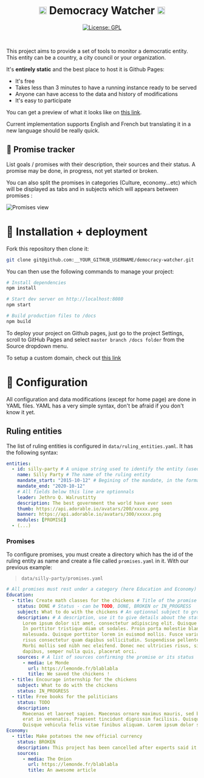 <h1 align="center">
<img src="https://lut.im/2ymhrfgHyc/mgumn3k1gpn4dg5X.svg" height="20px"> Democracy Watcher <img src="https://lut.im/2ymhrfgHyc/mgumn3k1gpn4dg5X.svg" height="20px">
</h1>
<p align="center"><a href="https://github.com/Betree/democracy-watcher/blob/master/LICENSE"><img src="https://img.shields.io/aur/license/yaourt.svg" alt="License: GPL"/></a></p>
<br/>

This project aims to provide a set of tools to monitor a democratic entity.
This entity can be a country, a city council or your organization.

It's **entirely static** and the best place to host it is Github Pages:
  - It's free
  - Takes less than 3 minutes to have a running instance ready to be served
  - Anyone can have access to the data and history of modifications
  - It's easy to participate

You can get a preview of what it looks like on [this link](http://democracy-watcher.benjamin.piouffle.me).

Current implementation supports English and French but translating it
in a new language should be really quick.

## :newspaper: Promise tracker

List goals / promises with their description, their sources and their status. A
promise may be done, in progress, not yet started or broken.

You can also split the promises in categories (Culture, economy...etc)
which will be displayed as tabs and in subjects which will appears 
between promises :

![Promises view](https://lut.im/gT6h2jW7TK/UY4NqBNBeoe9LTMX.png)

# :floppy_disk: Installation + deployment

Fork this repository then clone it:
```bash
git clone git@github.com:__YOUR_GITHUB_USERNAME/democracy-watcher.git
```

You can then use the following commands to manage your project:

```bash
# Install dependencies
npm install

# Start dev server on http://localhost:8080
npm start

# Build production files to /docs
npm build
```

To deploy your project on Github pages, just go to the project Settings, scroll to
GitHub Pages and select `master branch /docs folder` from the Source dropdown menu.

To setup a custom domain, check out [this link](https://help.github.com/articles/using-a-custom-domain-with-github-pages/)

# :wrench: Configuration

All configuration and data modifications (except for home page) are done in YAML files. YAML has a very simple syntax, don't
be afraid if you don't know it yet.

## Ruling entities

The list of ruling entities is configured in `data/ruling_entities.yaml`. It has the following syntax:

```yaml
entities:
  - id: silly-party # A unique string used to identify the entity (used in url)
    name: Silly Party # The name of the ruling entity
    mandate_start: "2015-10-12" # Begining of the mandate, in the format "YYYY-MM-DD"
    mandate_end: "2020-10-12"
    # All fields below this line are optionnals
    leader: Jethro Q. Walrustitty
    description: The best government the world have ever seen
    thumb: https://api.adorable.io/avatars/200/xxxxx.png
    banner: https://api.adorable.io/avatars/300/xxxxx.png
    modules: [PROMISE]
  - (...)
```

### Promises

To configure promises, you must create a directory which has the id of the ruling entity as
name and create a file called `promises.yaml` in it. With our previous example:
> `data/silly-party/promises.yaml`

```yaml
# All promises must rest under a category (here Education and Economy)
Education: 
  - title: Create math classes for the chickens # Title of the promise
    status: DONE # Status - can be TODO, DONE, BROKEN or IN_PROGRESS
    subject: What to do with the chickens # An optionnal subject to group multiple promises
    description: # A description, use it to give details about the status or the source
      Lorem ipsum dolor sit amet, consectetur adipiscing elit. Quisque in lacus ipsum.
      In porttitor tristique diam ut sodales. Proin porta molestie blandit. Vestibulum a felis eget mauris bibendum
      malesuada. Quisque porttitor lorem in euismod mollis. Fusce varius ut massa aliquet hendrerit. Ut scelerisque
      risus consectetur quam dapibus sollicitudin. Suspendisse pellentesque eget arcu ut varius.
      Morbi mollis sed nibh nec eleifend. Donec nec ultricies risus, sit amet hendrerit quam. Etiam non tortor
      dapibus, semper nulla quis, placerat orci.
    sources: # A list of sources confirming the promise or its status
      - media: Le Monde
        url: https://lemonde.fr/blablabla
        title: We saved the chickens !
  - title: Encourage internship for the chickens
    subject: What to do with the chickens
    status: IN_PROGRESS
  - title: Free books for the politicians
    status: TODO
    description:
      Maecenas et laoreet sapien. Maecenas ornare maximus mauris, sed blandit mi tristique vel. Maecenas rhoncus vel
      erat in venenatis. Praesent tincidunt dignissim facilisis. Quisque vestibulum viverra massa at commodo.
      Quisque vehicula felis vitae finibus aliquam. Lorem ipsum dolor sit amet, consectetur adipiscing elit.
Economy:
  - title: Make potatoes the new official currency
    status: BROKEN
    description: This project has been cancelled after experts said it could be dangerous.
    sources:
      - media: The Onion
        url: https://lemonde.fr/blablabla
        title: An awesome article

```
